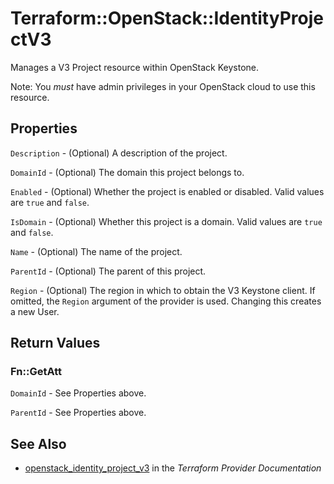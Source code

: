 # Terraform::OpenStack::IdentityProjectV3

Manages a V3 Project resource within OpenStack Keystone.

Note: You _must_ have admin privileges in your OpenStack cloud to use
this resource.

## Properties

`Description` - (Optional) A description of the project.

`DomainId` - (Optional) The domain this project belongs to.

`Enabled` - (Optional) Whether the project is enabled or disabled. Valid values are `true` and `false`.

`IsDomain` - (Optional) Whether this project is a domain. Valid values are `true` and `false`.

`Name` - (Optional) The name of the project.

`ParentId` - (Optional) The parent of this project.

`Region` - (Optional) The region in which to obtain the V3 Keystone client. If omitted, the `Region` argument of the provider is used. Changing this creates a new User.


## Return Values

### Fn::GetAtt

`DomainId` - See Properties above.

`ParentId` - See Properties above.

## See Also

* [openstack_identity_project_v3](https://www.terraform.io/docs/providers/openstack/r/identity_project_v3.html) in the _Terraform Provider Documentation_